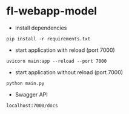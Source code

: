 # fl-webapp-model
- install dependencies
```
pip install -r requirements.txt
```
- start application with reload (port 7000)
```
uvicorn main:app --reload --port 7000
```
- start application without reload (port 7000)
```
python main.py
```
- Swagger API
```
localhost:7000/docs
```
